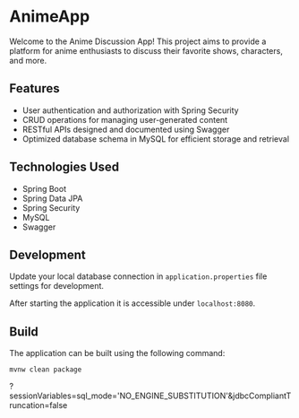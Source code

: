 # AnimeApp

Welcome to the Anime Discussion App! This project aims to provide a platform for anime enthusiasts to discuss their favorite shows, characters, and more.

## Features

- User authentication and authorization with Spring Security
- CRUD operations for managing user-generated content
- RESTful APIs designed and documented using Swagger
- Optimized database schema in MySQL for efficient storage and retrieval

## Technologies Used

- Spring Boot
- Spring Data JPA
- Spring Security
- MySQL
- Swagger

## Development

Update your local database connection in `application.properties` file
settings for development.

After starting the application it is accessible under `localhost:8080`.

## Build

The application can be built using the following command:

```
mvnw clean package
```

?sessionVariables=sql_mode='NO_ENGINE_SUBSTITUTION'&jdbcCompliantTruncation=false
